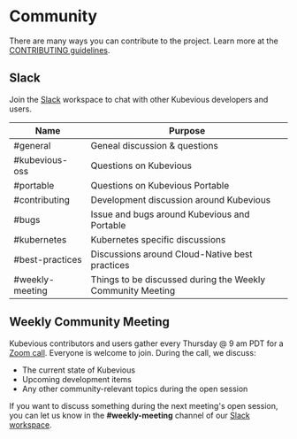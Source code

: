 # Community
There are many ways you can contribute to the project. Learn more at the [CONTRIBUTING guidelines](CONTRIBUTING.md). 

## Slack

Join the [Slack](https://kubevious.io/slack) workspace to chat with other Kubevious developers and users.

| Name            | Purpose                                                    |
| --------------- | ---------------------------------------------------------- |
| #general        | Geneal discussion & questions                              |
| #kubevious-oss  | Questions on Kubevious                                     |
| #portable       | Questions on Kubevious Portable                            |
| #contributing   | Development discussion around Kubevious                    |
| #bugs           | Issue and bugs around Kubevious and Portable               |
| #kubernetes     | Kubernetes specific discussions                            |
| #best-practices | Discussions around Cloud-Native best practices             |
| #weekly-meeting | Things to be discussed during the Weekly Community Meeting |

## Weekly Community Meeting
Kubevious contributors and users gather every Thursday @ 9 am PDT for a [Zoom call](https://us06web.zoom.us/j/84612326916?pwd=OWRjY21NL3RzWGd3czdEQTRuekt0Zz09). Everyone is welcome to join. During the call, we discuss:
- The current state of Kubevious
- Upcoming development items
- Any other community-relevant topics during the open session

If you want to discuss something during the next meeting's open session, you can let us know in the **#weekly-meeting** channel of our [Slack workspace](https://kubevious.io/slack).
